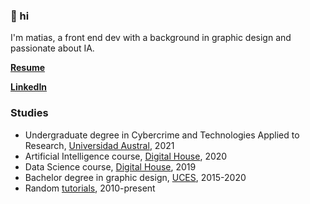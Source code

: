 ### 👋 hi

I'm matias, a front end dev with a background in graphic design and passionate about IA.

**[Resume](https://github.com/matiasngf/matiasngf/blob/main/Matias%20Gonzalez%20Resume.pdf)**

**[LinkedIn](https://www.linkedin.com/in/mgonzalezf)**

### Studies
- Undergraduate degree in Cybercrime and Technologies Applied to Research, [Universidad Austral](https://www.austral.edu.ar/), 2021
- Artificial Intelligence course, [Digital House](https://www.digitalhouse.com/), 2020
- Data Science course, [Digital House](https://www.digitalhouse.com/), 2019
- Bachelor degree in graphic design, [UCES](https://www.uces.edu.ar/), 2015-2020
- Random [tutorials](https://google.com), 2010-present
